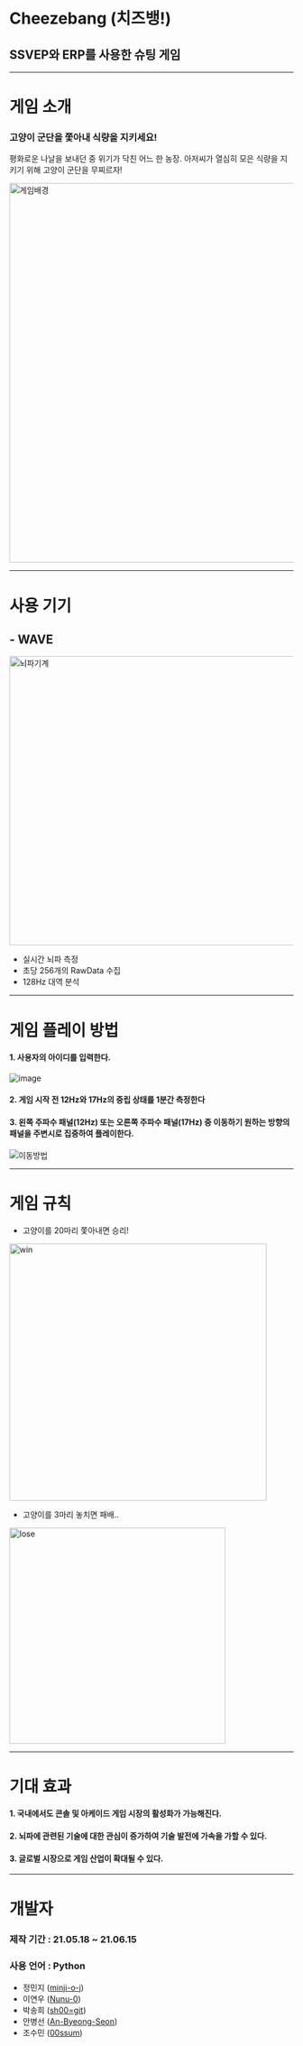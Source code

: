 
# Cheezebang (치즈뱅!)
## SSVEP와 ERP를 사용한 슈팅 게임
-----
# 게임 소개
### 고양이 군단을 쫓아내 식량을 지키세요! 
평화로운 나날을 보내던 중 위기가 닥친 어느 한 농장. 아저씨가 열심히 모은 식량을 지키기 위해 고양이 군단을 무찌르자!

<img width="673" alt="게임배경" src="https://user-images.githubusercontent.com/66766470/123807397-c7ddfc80-d92a-11eb-94ca-e8731c4303de.PNG">


------
# 사용 기기
## - WAVE
<img width="513" alt="뇌파기계" src="https://user-images.githubusercontent.com/66766470/123805830-61a4aa00-d929-11eb-8de6-48d121f5d6b0.PNG">

- 실시간 뇌파 측정
- 초당 256개의 RawData 수집
- 128Hz 대역 분석

------
# 게임 플레이 방법
#### 1. 사용자의 아이디를 입력한다.
![image](https://user-images.githubusercontent.com/66766470/123806811-40908900-d92a-11eb-9f31-1caaedef1dee.png)


#### 2. 게임 시작 전 12Hz와 17Hz의 중립 상태를 1분간 측정한다


#### 3. 왼쪽 주파수 패널(12Hz) 또는 오른쪽 주파수 패널(17Hz) 중 이동하기 원하는 방향의 패널을 주변시로 집중하여 플레이한다. 
![이동방법](https://user-images.githubusercontent.com/66766470/123806691-25257e00-d92a-11eb-82a8-15b93f105c3c.png)

------
# 게임 규칙
- 고양이를 20마리 쫓아내면 승리!
<img width="456" alt="win" src="https://user-images.githubusercontent.com/66766470/123807257-a9780100-d92a-11eb-946d-0293acb0c0f1.PNG">

- 고양이를 3마리 놓치면 패배..
<img width="383" alt="lose" src="https://user-images.githubusercontent.com/66766470/123807304-b4329600-d92a-11eb-9be8-e671fca69b29.PNG">

------
# 기대 효과
#### 1.	국내에서도 콘솔 및 아케이드 게임 시장의 활성화가 가능해진다.
#### 2.	뇌파에 관련된 기술에 대한 관심이 증가하여 기술 발전에 가속을 가할 수 있다.
#### 3.	글로벌 시장으로 게임 산업이 확대될 수 있다.

------
# 개발자
### 제작 기간 : 21.05.18 ~ 21.06.15
### 사용 언어 : Python
- 정민지 ([minji-o-j](https://github.com/minji-o-j))
- 이연우 ([Nunu-0](https://github.com/Nunu-0))
- 박송희 ([sh00=git](https://github.com/sh00-git))
- 안병선 ([An-Byeong-Seon](https://github.com/An-Byeong-Seon))
- 조수민 ([00ssum](https://github.com/00ssum))
